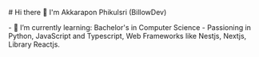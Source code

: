 <p align="cecnter">
# Hi there 👋 I'm Akkarapon Phikulsri (BillowDev)
          </p>
- 🌱 I’m currently learning: Bachelor's in Computer Science
- Passioning in Python, JavaScript and Typescript, Web Frameworks like Nestjs, Nextjs, Library Reactjs.
<!-- <p align="center">
<a href="https://github.com/404"><img src="https://github-readme-stats-eight-theta.vercel.app/api/top-langs/?username=billowdev&layout=compact&langs_count=6&theme=algolia" width="300"> 
</a>
</p>
 -->
